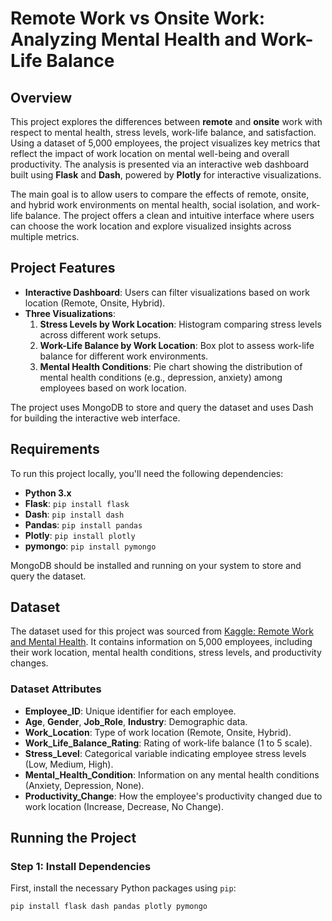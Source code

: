 # Remote Work vs Onsite Work: Analyzing Mental Health and Work-Life Balance

## Overview

This project explores the differences between **remote** and **onsite** work with respect to mental health, stress levels, work-life balance, and satisfaction. Using a dataset of 5,000 employees, the project visualizes key metrics that reflect the impact of work location on mental well-being and overall productivity. The analysis is presented via an interactive web dashboard built using **Flask** and **Dash**, powered by **Plotly** for interactive visualizations.

The main goal is to allow users to compare the effects of remote, onsite, and hybrid work environments on mental health, social isolation, and work-life balance. The project offers a clean and intuitive interface where users can choose the work location and explore visualized insights across multiple metrics.

## Project Features

- **Interactive Dashboard**: Users can filter visualizations based on work location (Remote, Onsite, Hybrid).
- **Three Visualizations**:
  1. **Stress Levels by Work Location**: Histogram comparing stress levels across different work setups.
  2. **Work-Life Balance by Work Location**: Box plot to assess work-life balance for different work environments.
  3. **Mental Health Conditions**: Pie chart showing the distribution of mental health conditions (e.g., depression, anxiety) among employees based on work location.

The project uses MongoDB to store and query the dataset and uses Dash for building the interactive web interface.

## Requirements

To run this project locally, you'll need the following dependencies:

- **Python 3.x**
- **Flask**: `pip install flask`
- **Dash**: `pip install dash`
- **Pandas**: `pip install pandas`
- **Plotly**: `pip install plotly`
- **pymongo**: `pip install pymongo`

MongoDB should be installed and running on your system to store and query the dataset.

## Dataset

The dataset used for this project was sourced from [Kaggle: Remote Work and Mental Health](https://www.kaggle.com/datasets/waqi786/remote-work-and-mental-health). It contains information on 5,000 employees, including their work location, mental health conditions, stress levels, and productivity changes.

### Dataset Attributes

- **Employee_ID**: Unique identifier for each employee.
- **Age**, **Gender**, **Job_Role**, **Industry**: Demographic data.
- **Work_Location**: Type of work location (Remote, Onsite, Hybrid).
- **Work_Life_Balance_Rating**: Rating of work-life balance (1 to 5 scale).
- **Stress_Level**: Categorical variable indicating employee stress levels (Low, Medium, High).
- **Mental_Health_Condition**: Information on any mental health conditions (Anxiety, Depression, None).
- **Productivity_Change**: How the employee's productivity changed due to work location (Increase, Decrease, No Change).

## Running the Project

### Step 1: Install Dependencies
First, install the necessary Python packages using `pip`:
```bash
pip install flask dash pandas plotly pymongo



 
